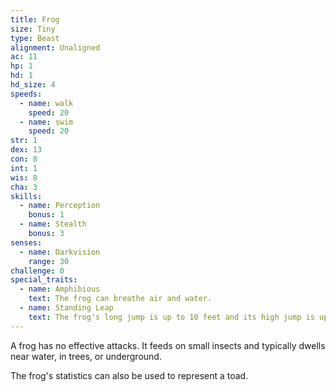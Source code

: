 ```yaml
---
title: Frog
size: Tiny
type: Beast
alignment: Unaligned
ac: 11
hp: 1
hd: 1
hd_size: 4
speeds:
  - name: walk
    speed: 20
  - name: swim
    speed: 20
str: 1
dex: 13
con: 8
int: 1
wis: 8
cha: 3
skills:
  - name: Perception
    bonus: 1
  - name: Stealth
    bonus: 3
senses:
  - name: Darkvision
    range: 30
challenge: 0
special_traits:
  - name: Amphibious
    text: The frog can breathe air and water.
  - name: Standing Leap
    text: The frog's long jump is up to 10 feet and its high jump is up to 5 feet, with or without a running start.
---
```


A frog has no effective attacks. It feeds on small insects and typically dwells near water, in trees, or underground.

The frog's statistics can also be used to represent a toad.
